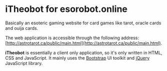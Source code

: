 # iTheobot for esorobot.online

Basically an esoteric gaming website for card games like tarot, oracle cards and ouija cards.

The web application is accessible through the following address: [http://astrotarot.ca/public/main.html](http://astrotarot.ca/public/main.html).

**iTheobot** is essentially a client only application, so it's only written in HTML, CSS and JavaScript. It mainly uses the [Bootstrap](http://getbootstrap.com) UI toolkit and [jQuery](http://jquery.com) JavaScript library.
